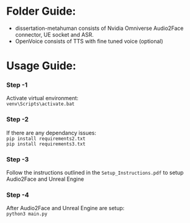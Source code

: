 # Folder Guide:
- dissertation-metahuman consists of Nvidia Omniverse Audio2Face connector, UE socket and ASR.
- OpenVoice consists of TTS with fine tuned voice (optional)

# Usage Guide:
### Step -1
Activate virtual environment:<br />
`venv\Scripts\activate.bat`

### Step -2
If there are any dependancy issues:<br />
`pip install requirements2.txt`<br />
`pip install requirements3.txt`

### Step -3
Follow the instructions outlined in the `Setup_Instructions.pdf` to setup Audio2Face and Unreal Engine

### Step -4
After Audio2Face and Unreal Engine are setup:<br />
`python3 main.py`
